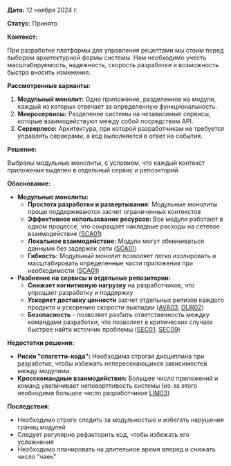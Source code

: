 
**Дата:** 12 ноября 2024 г.

**Статус:** Принято

**Контекст:** 

При разработке платформы для управления рецептами мы стоим перед выбором архитектурной формы системы. Нам необходимо учесть масштабируемость, надежность, скорость разработки и возможность быстро вносить изменения.

**Рассмотренные варианты:**

1. **Модульный монолит:** Одно приложение, разделенное на модули, каждый из которых отвечает за определенную функциональность.
2. **Микросервисы:** Разделение системы на независимые сервисы, которые взаимодействуют между собой посредством API.
3. **Серверлесс:** Архитектура, при которой разработчикам не требуется управлять серверами, а код выполняется в ответ на события.

**Решение:**

Выбраны модульные монолиты, с условием, что каждый контекст приложения выделен в отдельный сервис и репозиторий.

**Обоснование:**
- **Модульные монолиты:**
  - **Простота разработки и развертывания:** Модульные монолиты проще поддерживаются засчет ограниченных контекстов 
  - **Эффективное использование ресурсов:** Все модули работают в одном процессе, что сокращает накладные расходы на сетевое взаимодействие ([SCA01](https://github.com/GornikMaria/SoftwareDevelopmentTechnology/blob/main/1.%20%D0%98%D1%81%D1%85%D0%BE%D0%B4%D0%BD%D1%8B%D0%B5%20%D1%81%D0%B2%D0%B5%D0%B4%D0%B5%D0%BD%D0%B8%D1%8F/%D0%90%D1%80%D1%85%D0%B8%D1%82%D0%B5%D0%BA%D1%82%D1%83%D1%80%D0%BD%D1%8B%D0%B5%20%D1%84%D0%B0%D0%BA%D1%82%D0%BE%D1%80%D1%8B.md#:~:text=%D0%9C%D0%B0%D1%81%D1%88%D1%82%D0%B0%D0%B1%D0%B8%D1%80%D1%83%D0%B5%D0%BC%D0%BE%D1%81%D1%82%D1%8C%20%2D%20scalability-,SCA01,-%3A%20%D0%A1%D0%B8%D1%81%D1%82%D0%B5%D0%BC%D0%B0%20%D0%B4%D0%BE%D0%BB%D0%B6%D0%BD%D0%B0))
  - **Локальное взаимодействие:** Модули могут обмениваться данными без задержек сети ([SCA01](https://github.com/GornikMaria/SoftwareDevelopmentTechnology/blob/main/1.%20%D0%98%D1%81%D1%85%D0%BE%D0%B4%D0%BD%D1%8B%D0%B5%20%D1%81%D0%B2%D0%B5%D0%B4%D0%B5%D0%BD%D0%B8%D1%8F/%D0%90%D1%80%D1%85%D0%B8%D1%82%D0%B5%D0%BA%D1%82%D1%83%D1%80%D0%BD%D1%8B%D0%B5%20%D1%84%D0%B0%D0%BA%D1%82%D0%BE%D1%80%D1%8B.md#:~:text=%D0%9C%D0%B0%D1%81%D1%88%D1%82%D0%B0%D0%B1%D0%B8%D1%80%D1%83%D0%B5%D0%BC%D0%BE%D1%81%D1%82%D1%8C%20%2D%20scalability-,SCA01,-%3A%20%D0%A1%D0%B8%D1%81%D1%82%D0%B5%D0%BC%D0%B0%20%D0%B4%D0%BE%D0%BB%D0%B6%D0%BD%D0%B0))
  - **Гибкость:** Модульный монолит позволяет легко изолировать и масштабировать определенные части приложения при необходимости ([SCA01](https://github.com/GornikMaria/SoftwareDevelopmentTechnology/blob/main/1.%20%D0%98%D1%81%D1%85%D0%BE%D0%B4%D0%BD%D1%8B%D0%B5%20%D1%81%D0%B2%D0%B5%D0%B4%D0%B5%D0%BD%D0%B8%D1%8F/%D0%90%D1%80%D1%85%D0%B8%D1%82%D0%B5%D0%BA%D1%82%D1%83%D1%80%D0%BD%D1%8B%D0%B5%20%D1%84%D0%B0%D0%BA%D1%82%D0%BE%D1%80%D1%8B.md#:~:text=%D0%9C%D0%B0%D1%81%D1%88%D1%82%D0%B0%D0%B1%D0%B8%D1%80%D1%83%D0%B5%D0%BC%D0%BE%D1%81%D1%82%D1%8C%20%2D%20scalability-,SCA01,-%3A%20%D0%A1%D0%B8%D1%81%D1%82%D0%B5%D0%BC%D0%B0%20%D0%B4%D0%BE%D0%BB%D0%B6%D0%BD%D0%B0))
- **Разбиение на сервисы и отдельные репозитории:**
  - **Снижает когнитивную нагрузку** на разработчиков, что упрощает разработку и поддержку
  - **Ускоряет доставку ценности** засчет отдельных релизов каждого продукта и ускорению скорости выкладки ([AVA03](https://github.com/GornikMaria/SoftwareDevelopmentTechnology/blob/main/1.%20%D0%98%D1%81%D1%85%D0%BE%D0%B4%D0%BD%D1%8B%D0%B5%20%D1%81%D0%B2%D0%B5%D0%B4%D0%B5%D0%BD%D0%B8%D1%8F/%D0%90%D1%80%D1%85%D0%B8%D1%82%D0%B5%D0%BA%D1%82%D1%83%D1%80%D0%BD%D1%8B%D0%B5%20%D1%84%D0%B0%D0%BA%D1%82%D0%BE%D1%80%D1%8B.md#:~:text=%D0%B2%D0%BB%D0%B8%D1%8F%D0%BD%D0%B8%D1%8F%20%D0%BD%D0%B0%20%D0%BF%D0%BE%D0%BB%D1%8C%D0%B7%D0%BE%D0%B2%D0%B0%D1%82%D0%B5%D0%BB%D0%B5%D0%B9.-,AVA03,-%3A%20%D0%9F%D1%80%D0%B5%D0%B4%D1%83%D1%81%D0%BC%D0%BE%D1%82%D1%80%D0%B5%D0%BD%D1%8B%20%D1%80%D0%B5%D0%B7%D0%B5%D1%80%D0%B2%D0%BD%D1%8B%D0%B5), [DUR02](https://github.com/GornikMaria/SoftwareDevelopmentTechnology/blob/main/1.%20%D0%98%D1%81%D1%85%D0%BE%D0%B4%D0%BD%D1%8B%D0%B5%20%D1%81%D0%B2%D0%B5%D0%B4%D0%B5%D0%BD%D0%B8%D1%8F/%D0%90%D1%80%D1%85%D0%B8%D1%82%D0%B5%D0%BA%D1%82%D1%83%D1%80%D0%BD%D1%8B%D0%B5%20%D1%84%D0%B0%D0%BA%D1%82%D0%BE%D1%80%D1%8B.md#:~:text=02%3A00%20UTC.-,DUR02,-%3A%20%D0%90%D0%B2%D1%82%D0%BE%D0%BC%D0%B0%D1%82%D0%B8%D1%87%D0%B5%D1%81%D0%BA%D0%BE%D0%B5%20%D0%B2%D0%BE%D1%81%D1%81%D1%82%D0%B0%D0%BD%D0%BE%D0%B2%D0%BB%D0%B5%D0%BD%D0%B8%D0%B5))
  - **Безопасность** - позволяет разбить ответственность междку командами разработки, что позволяет в критических случаях быстрее найти источник проблемы ([SEC01](https://github.com/GornikMaria/SoftwareDevelopmentTechnology/blob/main/1.%20%D0%98%D1%81%D1%85%D0%BE%D0%B4%D0%BD%D1%8B%D0%B5%20%D1%81%D0%B2%D0%B5%D0%B4%D0%B5%D0%BD%D0%B8%D1%8F/%D0%90%D1%80%D1%85%D0%B8%D1%82%D0%B5%D0%BA%D1%82%D1%83%D1%80%D0%BD%D1%8B%D0%B5%20%D1%84%D0%B0%D0%BA%D1%82%D0%BE%D1%80%D1%8B.md#:~:text=%D0%B8%20%D0%B0%D1%83%D0%B4%D0%B8%D1%82%20%2D%20secutriy-,SEC01,-%3A%20%D0%A1%D0%B8%D1%81%D1%82%D0%B5%D0%BC%D0%B0%20%D0%B4%D0%BE%D0%BB%D0%B6%D0%BD%D0%B0), [SEC09](https://github.com/GornikMaria/SoftwareDevelopmentTechnology/blob/main/1.%20%D0%98%D1%81%D1%85%D0%BE%D0%B4%D0%BD%D1%8B%D0%B5%20%D1%81%D0%B2%D0%B5%D0%B4%D0%B5%D0%BD%D0%B8%D1%8F/%D0%90%D1%80%D1%85%D0%B8%D1%82%D0%B5%D0%BA%D1%82%D1%83%D1%80%D0%BD%D1%8B%D0%B5%20%D1%84%D0%B0%D0%BA%D1%82%D0%BE%D1%80%D1%8B.md#:~:text=%D0%B8%D1%81%D0%BF%D0%BE%D0%BB%D1%8C%D0%B7%D0%BE%D0%B2%D0%B0%D0%BD%D0%B8%D0%B5%D0%BC%20%D1%84%D0%B8%D0%BB%D1%8C%D1%82%D1%80%D0%BE%D0%B2%20%D1%82%D1%80%D0%B0%D1%84%D0%B8%D0%BA%D0%B0.-,SEC09,-%3A%20%D0%91%D0%B5%D0%B7%D0%BE%D0%BF%D0%B0%D1%81%D0%BD%D0%BE%D1%81%D1%82%D1%8C%20%D0%B2%D0%BD%D0%B5%D1%88%D0%BD%D0%B5%D0%B3%D0%BE))

**Недостатки решения:**

- **Риски "спагетти-кода":** Необходима строгая дисциплина при разработке, чтобы избежать непересекающихся зависимостей между модулями.
- **Кросскомандные взаимодействия:** Большее число приложений и команд увеличивает неповортливость системы (из-за этого необходима большое число разработчиков [LIM03](https://github.com/GornikMaria/SoftwareDevelopmentTechnology/blob/main/1.%20%D0%98%D1%81%D1%85%D0%BE%D0%B4%D0%BD%D1%8B%D0%B5%20%D1%81%D0%B2%D0%B5%D0%B4%D0%B5%D0%BD%D0%B8%D1%8F/%D0%90%D1%80%D1%85%D0%B8%D1%82%D0%B5%D0%BA%D1%82%D1%83%D1%80%D0%BD%D1%8B%D0%B5%20%D1%84%D0%B0%D0%BA%D1%82%D0%BE%D1%80%D1%8B.md#:~:text=%D1%80%D0%B0%D0%B7%D1%80%D0%B0%D0%B1%D0%BE%D1%82%D0%BA%D0%B8%20%E2%80%94%2012%20%D0%BC%D0%B5%D1%81%D1%8F%D1%86%D0%B5%D0%B2.-,LIM03,-%3A%20%D0%9A%D0%BE%D0%BC%D0%B0%D0%BD%D0%B4%D0%B0%20%D1%80%D0%B0%D0%B7%D1%80%D0%B0%D0%B1%D0%BE%D1%82%D0%BA%D0%B8))

**Последствия:**

- Необходимо строго следить за модульностью и избегать нарушения границ модулей
- Следует регулярно рефакторить код, чтобы избежать его усложнения
- Необходимо планировать на длительное время вперед и снижать число "чаек"

